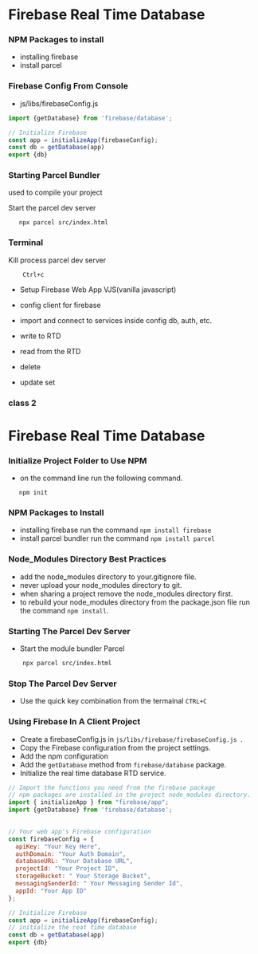 # Firebase Real Time Database

### NPM Packages to install
- installing firebase
- install parcel 

### Firebase Config From Console
- js/libs/firebaseConfig.js
```javascript
import {getDatabase} from 'firebase/database';

// Initialize Firebase
const app = initializeApp(firebaseConfig);
const db = getDatabase(app)
export {db}
```

### Starting Parcel Bundler
used to compile your project

Start the parcel dev server
```npm
   npx parcel src/index.html
```


### Terminal
Kill process parcel dev server
```
    Ctrl+c
```

- Setup Firebase Web App VJS(vanilla javascript)
- config client for firebase
- import and connect to services inside config db, auth, etc.
- write to RTD
- read from the RTD

- delete
- update set





### class 2

# Firebase Real Time Database

### Initialize Project Folder to Use NPM 
- on the command line run the following command.
```npm
   npm init
```
 


### NPM Packages to Install
- installing firebase run the command ``` npm install firebase ```
- install parcel bundler run the command ``` npm install parcel ```


### Node_Modules Directory Best Practices
- add the node_modules directory to your.gitignore file.
- never upload your node_modules directory to git.
- when sharing a project remove the node_modules directory first.
- to rebuild your node_modules directory from the package.json file run the command ``` npm install ```.




### Starting The Parcel Dev Server
- Start the module bundler Parcel
```bash
    npx parcel src/index.html
```

### Stop The Parcel Dev Server
- Use the quick key combination from the termainal ```CTRL+C```
 



### Using Firebase In A Client Project
- Create a firebaseConfig.js in ```js/libs/firebase/firebaseConfig.js ```. 
- Copy the Firebase configuration from the project settings.
- Add the npm configuration
- Add the ```getDatabase``` method from ```firebase/database``` package.
- Initialize the real time database RTD service.
 

```javascript
// Import the functions you need from the firebase package
// npm packages are installed in the project node_modules directory.
import { initializeApp } from "firebase/app";
import {getDatabase} from 'firebase/database';
 

// Your web app's Firebase configuration
const firebaseConfig = {
  apiKey: "Your Key Here",
  authDomain: "Your Auth Domain",
  databaseURL: "Your Database URL",
  projectId: "Your Project ID",
  storageBucket: " Your Storage Bucket",
  messagingSenderId: " Your Messaging Sender Id",
  appId: "Your App ID"
};

// Initialize Firebase
const app = initializeApp(firebaseConfig);
// initialize the reat time database
const db = getDatabase(app)
export {db}
```



